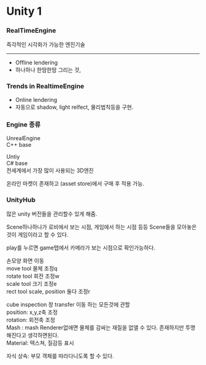 # Unity 1

### RealTimeEngine

즉각적인 시각화가 가능한 엔진기술

---

- Offline lendering
- 하나하나 한땀한땀 그리는 것,

### Trends in RealtimeEngine

- Online lendering
- 자동으로 shadow, light relfect, 물리법칙등을 구현.

### Engine 종류

UnrealEngine  
C++ base

Untiy  
C# base  
전세계에서 가장 많이 사용되는 3D엔진

온라인 마켓이 존재하고 (asset store)에서 구매 후 적용 가능.

### UnityHub

많은 unity 버전들을 관리할수 있게 해줌.

Scene하나하나가 로비에서 보는 시점, 게임에서 하는 시점 등등
Scene들을 모아놓은것이 게임이라고 할 수 있다.

play를 누르면 game탭에서 카메라가 보는 시점으로 확인가능하다.

손모양 화면 이동  
move tool 물체 조정q  
rotate tool 회전 조정w  
scale tool 크기 조정e  
rect tool scale, position 둘다 조정r

cube inspection 창
transfer 이동 하는 모든것에 관할  
position: x,y,z축 조정  
rotation: 회전축 조정  
Mash : mash Renderer없애면 물체를 감싸는 재질을 없앨 수 있다. 존재하지만 투명해진다고 생각하면된다.  
Material: 텍스쳐, 질감등 표시

자식 상속: 부모 객체를 따라다니도록 할 수 있다.
